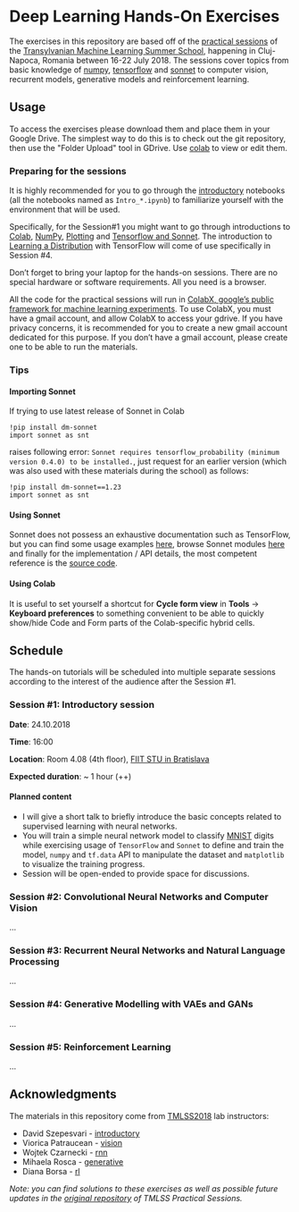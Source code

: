 # Deep Learning Hands-On Exercises

The exercises in this repository are based off of the [practical sessions](https://github.com/tmlss2018/PracticalSessions) of the [Transylvanian Machine Learning Summer School](https://tmlss.ro), happening in Cluj-Napoca, Romania between 16-22 July 2018. The sessions cover topics from basic knowledge of [numpy](http://www.numpy.org/), [tensorflow](https://www.tensorflow.org/) and [sonnet](https://github.com/deepmind/sonnet) to computer vision, recurrent models, generative models and reinforcement learning.

## Usage
To access the exercises please download them and place them in your Google Drive. The simplest way to do this is to check out the git repository, then use the "Folder Upload" tool in GDrive. Use [colab](https://colab.research.google.com) to view or edit them.

### Preparing for the sessions
It is highly recommended for you to go through the [introductory](./introductory) notebooks (all the notebooks named as `Intro_*.ipynb`) to familiarize yourself with the environment that will be used.

Specifically, for the Session#1 you might want to go through introductions to [Colab](./introductory/Intro_Colab.ipynb), [NumPy](./introductory/Intro_Numpy.ipynb), [Plotting](./introductory/Intro_Plotting.ipynb) and [Tensorflow and Sonnet](./introductory/Intro_Tensorflow_and_Sonnet.ipynb). The introduction to [Learning a Distribution](./introductory/Intro_Learning_a_Distribution.ipynb) with TensorFlow will come of use specifically in Session #4.

Don’t forget to bring your laptop for the hands-on sessions. There are no special hardware or software requirements. All you need is a browser.

All the code for the practical sessions will run in [ColabX, google’s public framework for machine learning experiments](https://colab.research.google.com/notebooks/welcome.ipynb). To use ColabX, you must have a gmail account, and allow ColabX to access your gdrive. If you have privacy concerns, it is recommended for you to create a new gmail account dedicated for this purpose. If you don’t have a gmail account, please create one to be able to run the materials.

### Tips

#### Importing Sonnet
If trying to use latest release of Sonnet in Colab
```
!pip install dm-sonnet
import sonnet as snt
```
raises following error: `Sonnet requires tensorflow_probability (minimum version 0.4.0) to be installed.`, just request for an earlier version (which was also used with these materials during the school) as follows:
```
!pip install dm-sonnet==1.23
import sonnet as snt
```

#### Using Sonnet
Sonnet does not possess an exhaustive documentation such as TensorFlow, but you can find some usage examples [here](https://deepmind.github.io/sonnet/), browse Sonnet modules [here](https://deepmind.github.io/sonnet/py-modindex.html) and finally for the implementation / API details, the most competent reference is the [source code](https://github.com/deepmind/sonnet).

#### Using Colab
It is useful to set yourself a shortcut for **Cycle form view** in **Tools** -> **Keyboard preferences** to something convenient to be able to quickly show/hide Code and Form parts of the Colab-specific hybrid cells.


## Schedule

The hands-on tutorials will be scheduled into multiple separate sessions according to the interest of the audience after the Session #1.

### Session #1: Introductory session

**Date**: 24.10.2018

**Time**: 16:00

**Location**: Room 4.08 (4th floor), [FIIT STU in Bratislava](https://goo.gl/maps/w3RRaUHWkX12)

**Expected duration**: ~ 1 hour (++)

#### Planned content
* I will give a short talk to briefly introduce the basic concepts related to supervised learning with neural networks.
* You will train a simple neural network model to classify [MNIST](http://yann.lecun.com/exdb/mnist/) digits while exercising usage of `TensorFlow` and `Sonnet` to define and train the model, `numpy` and `tf.data` API to manipulate the dataset and `matplotlib` to visualize the training progress.
* Session will be open-ended to provide space for discussions.

### Session #2: Convolutional Neural Networks and Computer Vision

...

### Session #3: Recurrent Neural Networks and Natural Language Processing

...

### Session #4: Generative Modelling with VAEs and GANs

...

### Session #5: Reinforcement Learning

...

## Acknowledgments
The materials in this repository come from [TMLSS2018](https://tmlss.ro) lab instructors:

* David Szepesvari - [introductory](./introductory)
* Viorica Patraucean - [vision](./vision)
* Wojtek Czarnecki - [rnn](./rnn)
* Mihaela Rosca - [generative](./generative)
* Diana Borsa - [rl](./rl)

_Note: you can find solutions to these exercises as well as possible future updates in the [original repository](https://github.com/tmlss2018/PracticalSessions) of TMLSS Practical Sessions._